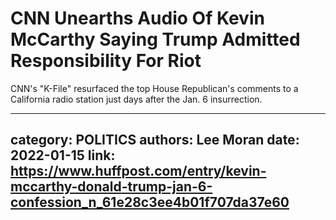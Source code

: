 # CNN Unearths Audio Of Kevin McCarthy Saying Trump Admitted Responsibility For Riot

CNN's "K-File" resurfaced the top House Republican's comments to a California radio station just days after the Jan. 6 insurrection.

---
category: POLITICS
authors: Lee Moran
date: 2022-01-15
link: https://www.huffpost.com/entry/kevin-mccarthy-donald-trump-jan-6-confession_n_61e28c3ee4b01f707da37e60
---
